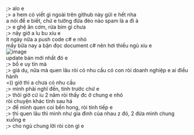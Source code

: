 ;> alo e<br>
;> a hem có viết gì ngoài trên github này gửi e hết nha<br>
a nói để e biết, chứ e tưởng đứa đéo nào spam là a đi à<br>
;> e ghệ ăn cơm, rửa bím gì chưa<br>
;> nãy giờ a lu bu xíu e<br>
ít ngày nữa a push code c# e nhó<br>
mấy bữa nay a bận đọc document c# nên hơi thiếu ngủ xíu e<br>
![image](https://github.com/user-attachments/assets/a4c8e9a0-1627-4d79-bdd1-e5126e1337b3)<br>
update bản mới nhất đó e<br>
;> bồ e uy tín mà<br>
;> giả dụ, nữa mà quen lâu ròi có nhu cầu có con ròi doanh nghiệp e ai điều hành<br>
=)) giờ thì a chưa có nhu cầu<br>
;> mình phải nghĩ đến, tính trước chứ e<br>
;> thôi giờ cứ iu 2 năm ròi thấy đc ở chung e nhó<br>
ròi chuyện khác tính sau há<br>
;> để mình quen coi bền hong, ròi tính tiếp e<br>
;> thì quen lâu thì mình như gia đình của nhau z đó, 2 đứa mình chung xuồng e<br>
;> cho ngủ chung lời ròi còn gì e
